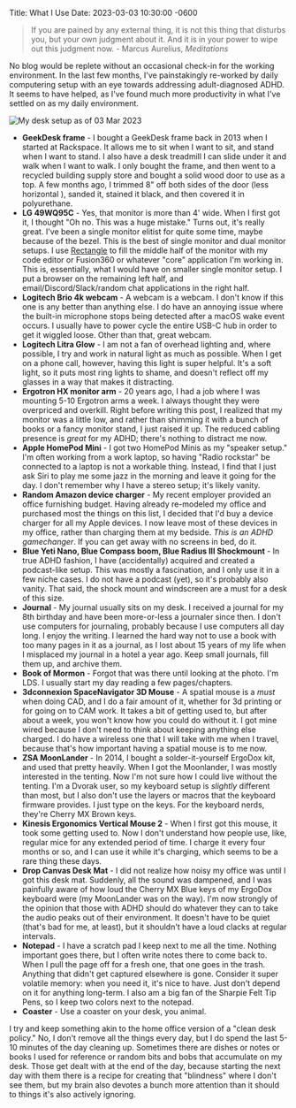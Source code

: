 Title: What I Use
Date: 2023-03-03 10:30:00 -0600
> If you are pained by any external thing, it is not this thing that disturbs you, but your own judgment about it. And it is in your power to wipe out this judgment now. - Marcus Aurelius, _Meditations_

No blog would be replete without an occasional check-in for the working environment. In the last few months, I've painstakingly re-worked by daily computering setup with an eye towards addressing adult-diagnosed ADHD. It seems to have helped, as I've found much more productivity in what I've settled on as my daily environment.

![My desk setup as of 03 Mar 2023]({attach}/images/2023-03-03-what-i-use.png)

- **GeekDesk frame** - I bought a GeekDesk frame back in 2013 when I started at Rackspace. It allows me to sit when I want to sit, and stand when I want to stand. I also have a desk treadmill I can slide under it and walk when I want to walk. I only bought the frame, and then went to a recycled building supply store and bought a solid wood door to use as a top. A few months ago, I trimmed 8" off both sides of the door (less horizontal ), sanded it, stained it black, and then covered it in polyurethane.
- **LG 49WQ95C** - Yes, that monitor is more than 4' wide. When I first got it, I thought "Oh no. This was a huge mistake." Turns out, it's really great. I've been a single monitor elitist for quite some time, maybe because of the bezel. This is the best of single monitor and dual monitor setups. I use [Rectangle](https://rectangleapp.com) to fill the middle half of the monitor with my code editor or Fusion360 or whatever "core" application I'm working in. This is, essentially, what I would have on smaller single monitor setup. I put a browser on the remaining left half, and email/Discord/Slack/random chat applications in the right half.
- **Logitech Brio 4k webcam** - A webcam is a webcam. I don't know if this one is any better than anything else. I do have an annoying issue where the built-in microphone stops being detected after a macOS wake event occurs. I usually have to power cycle the entire USB-C hub in order to get it wiggled loose. Other than that, great webcam.
- **Logitech Litra Glow** - I am not a fan of overhead lighting and, where possible, I try and work in natural light as much as possible. When I get on a phone call, however, having this light is super helpful. It's a soft light, so it puts most ring lights to shame, and doesn't reflect off my glasses in a way that makes it distracting.
- **Ergotron HX monitor arm** - 20 years ago, I had a job where I was mounting 5-10 Ergotron arms a week. I always thought they were overpriced and overkill. Right before writing this post, I realized that my monitor was a little low, and rather than shimming it with a bunch of books or a fancy monitor stand, I just raised it up. The reduced cabling presence is _great_ for my ADHD; there's nothing to distract me now.
- **Apple HomePod Mini** - I got two HomePod Minis as my "speaker setup." I'm often working from a work laptop, so having "Radio rockstar" be connected to a laptop is not a workable thing. Instead, I find that I just ask Siri to play me some jazz in the morning and leave it going for the day. I don't remember why I have a stereo setup; it's likely vanity.
- **Random Amazon device charger** - My recent employer provided an office furnishing budget. Having already re-modeled my office and purchased most the things on this list, I decided that I'd buy a device charger for all my Apple devices. I now leave most of these devices in my office, rather than charging them at my bedside. _This is an ADHD gamechanger_. If you can get away with no screens in bed, do it.
- **Blue Yeti Nano, Blue Compass boom, Blue Radius III Shockmount** - In true ADHD fashion, I have (accidentally) acquired and created a podcast-like setup. This was mostly a fascination, and I only use it in a few niche cases. I do not have a podcast (yet), so it's probably also vanity. That said, the shock mount and windscreen are a must for a desk of this size.
- **Journal** - My journal usually sits on my desk. I received a journal for my 8th birthday and have been more-or-less a journaler since then. I don't use computers for journaling, probably because I use computers all day long. I enjoy the writing. I learned the hard way not to use a book with too many pages in it as a journal, as I lost about 15 years of my life when I misplaced my journal in a hotel a year ago. Keep small journals, fill them up, and archive them.
- **Book of Mormon** - Forgot that was there until looking at the photo. I'm LDS. I usually start my day reading a few pages/chapters.
- **3dconnexion SpaceNavigator 3D Mouse** - A spatial mouse is a _must_ when doing CAD, and I do a fair amount of it, whether for 3d printing or for going on to CAM work. It takes a bit of getting used to, but after about a week, you won't know how you could do without it. I got mine wired because I don't need to think about keeping anything else charged. I do have a wireless one that I will take with me when I travel, because that's how important having a spatial mouse is to me now.
- **ZSA MoonLander** - In 2014, I bought a solder-it-yourself ErgoDox kit, and used that pretty heavily. When I got the Moonlander, I was mostly interested in the tenting. Now I'm not sure how I could live without the tenting. I'm a Dvorak user, so my keyboard setup is _slightly_ different than most, but I also don't use the layers or macros that the keyboard firmware provides. I just type on the keys. For the keyboard nerds, they're Cherry MX Brown keys.
- **Kinesis Ergonomics Vertical Mouse 2** - When I first got this mouse, it took some getting used to. Now I don't understand how people use, like, regular mice for any extended period of time. I charge it every four months or so, and I can use it while it's charging, which seems to be a rare thing these days.
- **Drop Canvas Desk Mat** - I did not realize how noisy my office was until I got this desk mat. Suddenly, all the sound was dampened, and I was painfully aware of how loud the Cherry MX Blue keys of my ErgoDox keyboard were (my MoonLander was on the way). I'm now strongly of the opinion that those with ADHD should do whatever they can to take the audio peaks out of their environment. It doesn't have to be quiet (that's bad for me, at least), but it shouldn't have a loud clacks at regular intervals.
- **Notepad** - I have a scratch pad I keep next to me all the time. Nothing important goes there, but I often write notes there to come back to. When I pull the page off for a fresh one, that one goes in the trash. Anything that didn't get captured elsewhere is gone. Consider it super volatile memory: when you need it, it's nice to have. Just don't depend on it for anything long-term. I also am a big fan of the Sharpie Felt Tip Pens, so I keep two colors next to the notepad.
- **Coaster** - Use a coaster on your desk, you animal.

I try and keep something akin to the home office version of a "clean desk policy." No, I don't remove all the things every day, but I do spend the last 5-10 minutes of the day cleaning up. Sometimes there are dishes or notes or books I used for reference or random bits and bobs that accumulate on my desk. Those get dealt with at the end of the day, because starting the next day with them there is a recipe for creating that "blindness" where I don't see them, but my brain also devotes a bunch more attention than it should to things it's also actively ignoring.